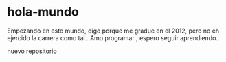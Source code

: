 # hola-mundo 
Empezando en este mundo, digo porque me gradue en el 2012, pero no eh ejercido la carrera como tal.. Amo programar , espero seguir aprendiendo..


nuevo repositorio
